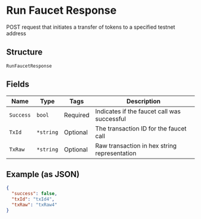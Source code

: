 # Run Faucet Response

POST request that initiates a transfer of tokens to a specified testnet address

## Structure

`RunFaucetResponse`

## Fields

| Name      | Type      | Tags     | Description                                  |
| --------- | --------- | -------- | -------------------------------------------- |
| `Success` | `bool`    | Required | Indicates if the faucet call was successful  |
| `TxId`    | `*string` | Optional | The transaction ID for the faucet call       |
| `TxRaw`   | `*string` | Optional | Raw transaction in hex string representation |

## Example (as JSON)

```json
{
  "success": false,
  "txId": "txId4",
  "txRaw": "txRaw4"
}
```
